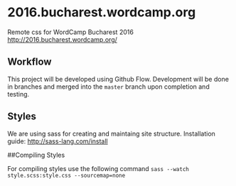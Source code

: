 # 2016.bucharest.wordcamp.org
Remote css for WordCamp Bucharest 2016 http://2016.bucharest.wordcamp.org/

## Workflow
This project will be developed using Github Flow. Development will be done in branches and merged into the `master` branch upon completion and testing.


## Styles
We are using sass for creating and maintaing site structure.
Installation guide: http://sass-lang.com/install

##Compiling Styles

For compiling styles use the following command  `sass --watch style.scss:style.css --sourcemap=none`

